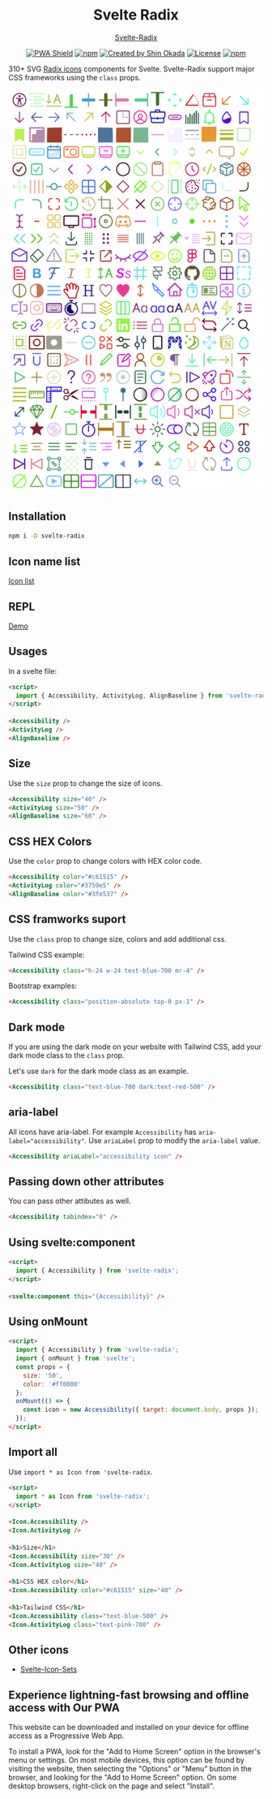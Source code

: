<h1 align="center">Svelte Radix</h1>

<p align="center">
<a href="https://svelte-radix.codewithshin.com/">Svelte-Radix</a>
</p>

<p align="center">
<a href="https://developer.mozilla.org/en-US/docs/Web/Progressive_web_apps"><img src="https://img.shields.io/badge/PWA-enabled-brightgreen" alt="PWA Shield"></a>
<a href="https://www.npmjs.com/package/svelte-radix" rel="nofollow"><img src="https://img.shields.io/npm/v/svelte-radix" alt="npm"></a>
<a href="https://twitter.com/shinokada" rel="nofollow"><img src="https://img.shields.io/badge/created%20by-@shinokada-4BBAAB.svg" alt="Created by Shin Okada"></a>
<a href="https://opensource.org/licenses/MIT" rel="nofollow"><img src="https://img.shields.io/github/license/shinokada/svelte-radix" alt="License"></a>
<a href="https://www.npmjs.com/package/svelte-radix" rel="nofollow"><img src="https://img.shields.io/npm/dw/svelte-radix.svg" alt="npm"></a>
</p>

310+ SVG [Radix icons](https://github.com/radix-ui/icons) components for Svelte. Svelte-Radix support major CSS frameworks using the `class` props.

<p align="center">
<img src="/static/images/radix-optimized.png" width="650" />
</p>

## Installation

```sh
npm i -D svelte-radix
```

## Icon name list

[Icon list](/icon-list.md)

## REPL

[Demo](https://svelte.dev/repl/fb0def38847240f3a51460a56bf53225)

## Usages

In a svelte file:

```html
<script>
  import { Accessibility, ActivityLog, AlignBaseline } from 'svelte-radix';
</script>

<Accessibility />
<ActivityLog />
<AlignBaseline />
```

## Size

Use the `size` prop to change the size of icons.

```html
<Accessibility size="40" />
<ActivityLog size="50" />
<AlignBaseline size="60" />
```

## CSS HEX Colors

Use the `color` prop to change colors with HEX color code.

```html
<Accessibility color="#c61515" />
<ActivityLog color="#3759e5" />
<AlignBaseline color="#3fe537" />
```

## CSS framworks suport

Use the `class` prop to change size, colors and add additional css.

Tailwind CSS example:

```html
<Accessibility class="h-24 w-24 text-blue-700 mr-4" />
```

Bootstrap examples:

```html
<Accessibility class="position-absolute top-0 px-1" />
```

## Dark mode

If you are using the dark mode on your website with Tailwind CSS, add your dark mode class to the `class` prop.

Let's use `dark` for the dark mode class as an example.

```html
<Accessibility class="text-blue-700 dark:text-red-500" />
```

## aria-label

All icons have aria-label. For example `Accessibility` has `aria-label="accessibility"`.
Use `ariaLabel` prop to modify the `aria-label` value.

```html
<Accessibility ariaLabel="accessibility icon" />
```

## Passing down other attributes

You can pass other attibutes as well.

```html
<Accessibility tabindex="0" />
```

## Using svelte:component

```html
<script>
  import { Accessibility } from 'svelte-radix';
</script>

<svelte:component this="{Accessibility}" />
```

## Using onMount

```html
<script>
  import { Accessibility } from 'svelte-radix';
  import { onMount } from 'svelte';
  const props = {
    size: '50',
    color: '#ff0000'
  };
  onMount(() => {
    const icon = new Accessibility({ target: document.body, props });
  });
</script>
```

## Import all

Use `import * as Icon from 'svelte-radix`.

```html
<script>
  import * as Icon from 'svelte-radix';
</script>

<Icon.Accessibility />
<Icon.ActivityLog />

<h1>Size</h1>
<Icon.Accessibility size="30" />
<Icon.ActivityLog size="40" />

<h1>CSS HEX color</h1>
<Icon.Accessibility color="#c61515" size="40" />

<h1>Tailwind CSS</h1>
<Icon.Accessibility class="text-blue-500" />
<Icon.ActivityLog class="text-pink-700" />
```

## Other icons

- [Svelte-Icon-Sets](https://svelte-svg-icons.vercel.app/)

## Experience lightning-fast browsing and offline access with Our PWA

This website can be downloaded and installed on your device for offline access as a Progressive Web App.

To install a PWA, look for the "Add to Home Screen" option in the browser's menu or settings. On most mobile devices, this option can be found by visiting the website, then selecting the "Options" or "Menu" button in the browser, and looking for the "Add to Home Screen" option. On some desktop browsers, right-click on the page and select "Install".
